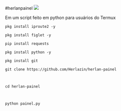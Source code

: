#herlanpainel
![](https://github.com/Herlazin/herlan-painel/blob/main/Screenshot_20220124-065511.png)

Em
um script feito em python para usuários do Termux 
```
pkg install iproute2 -y

pkg install figlet -y

pip install requests

pkg install python -y 

pkg install git 

git clone https://github.com/Herlazin/herlan-painel



cd herlan-painel



python painel.py
```

